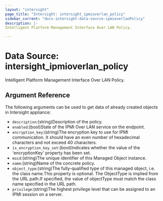 ```yaml
---
layout: "intersight"
page_title: "Intersight: intersight_ipmioverlan_policy"
sidebar_current: "docs-intersight-data-source-ipmioverlanPolicy"
description: |-
Intelligent Platform Management Interface Over LAN Policy.

---
```


# Data Source: intersight_ipmioverlan_policy
Intelligent Platform Management Interface Over LAN Policy.

## Argument Reference
The following arguments can be used to get data of already created objects in Intersight appliance:
* `description`:(string)Description of the policy.
* `enabled`:(bool)State of the IPMI Over LAN service on the endpoint.
* `encryption_key`:(string)The encryption key to use for IPMI communication. It should have an even number of hexadecimal characters and not exceed 40 characters.
* `is_encryption_key_set`:(bool)Indicates whether the value of the 'encryptionKey' property has been set.
* `moid`:(string)The unique identifier of this Managed Object instance.
* `name`:(string)Name of the concrete policy.
* `object_type`:(string)The fully-qualified type of this managed object, i.e. the class name.This property is optional. The ObjectType is implied from the URL path.If specified, the value of objectType must match the class name specified in the URL path.
* `privilege`:(string)The highest privilege level that can be assigned to an IPMI session on a server.
